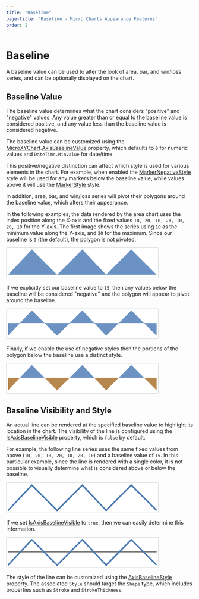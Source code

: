 ```yaml
---
title: "Baseline"
page-title: "Baseline - Micro Charts Appearance Features"
order: 2
---
```

# Baseline

A baseline value can be used to alter the look of area, bar, and win/loss series, and can be optionally displayed on the chart.

## Baseline Value

The baseline value determines what the chart considers "positive" and "negative" values.  Any value greater than or equal to the baseline value is considered positive, and any value less than the baseline value is considered negative.

The baseline value can be customized using the [MicroXYChart](xref:@ActiproUIRoot.Controls.MicroCharts.MicroXYChart).[AxisBaselineValue](xref:@ActiproUIRoot.Controls.MicroCharts.MicroXYChart.AxisBaselineValue) property, which defaults to `0` for numeric values and `DateTime.MinValue` for date/time.

This positive/negative distinction can affect which style is used for various elements in the chart.  For example, when enabled the [MarkerNegativeStyle](xref:@ActiproUIRoot.Controls.MicroCharts.Primitives.MicroXYSeriesBase.MarkerNegativeStyle) style will be used for any markers below the baseline value, while values above it will use the [MarkerStyle](xref:@ActiproUIRoot.Controls.MicroCharts.Primitives.MicroXYSeriesBase.MarkerStyle) style.

In addition, area, bar, and win/loss series will pivot their polygons around the baseline value, which alters their appearance.

In the following examples, the data rendered by the area chart uses the index position along the X-axis and the fixed values `10, 20, 10, 20, 10, 20, 10` for the Y-axis.  The first image shows the series using `10` as the minimum value along the Y-axis, and `20` for the maximum.  Since our baseline is `0` (the default), the polygon is not pivoted.

![Screenshot](../images/micro-area-series-style1.png)

If we explicitly set our baseline value to `15`, then any values below the baseline will be considered "negative" and the polygon will appear to pivot around the baseline.

![Screenshot](../images/micro-area-series-style2.png)

Finally, if we enable the use of negative styles then the portions of the polygon below the baseline use a distinct style.

![Screenshot](../images/micro-area-series-style3.png)

## Baseline Visibility and Style

An actual line can be rendered at the specified baseline value to highlight its location in the chart.  The visibility of the line is configured using the [IsAxisBaselineVisible](xref:@ActiproUIRoot.Controls.MicroCharts.MicroXYChart.IsAxisBaselineVisible) property, which is `false` by default.

For example, the following line series uses the same fixed values from above (`10, 20, 10, 20, 10, 20, 10`) and a baseline value of `15`.  In this particular example, since the line is rendered with a single color, it is not possible to visually determine what is considered above or below the baseline.

![Screenshot](../images/baseline1.png)

If we set [IsAxisBaselineVisible](xref:@ActiproUIRoot.Controls.MicroCharts.MicroXYChart.IsAxisBaselineVisible) to `true`, then we can easily determine this information.

![Screenshot](../images/baseline2.png)

The style of the line can be customized using the [AxisBaselineStyle](xref:@ActiproUIRoot.Controls.MicroCharts.MicroXYChart.AxisBaselineStyle) property.  The associated `Style` should target the `Shape` type, which includes properties such as `Stroke` and `StrokeThickness`.
